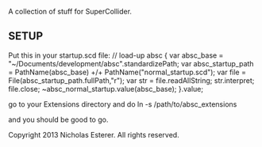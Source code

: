 A collection of stuff for SuperCollider.

SETUP
-----

Put this in your startup.scd file:
// load-up absc
{
	var absc_base = "~/Documents/development/absc".standardizePath;
	var absc_startup_path = PathName(absc_base) +/+ PathName("normal_startup.scd");
	var file = File(absc_startup_path.fullPath,"r");
	var str = file.readAllString;
	str.interpret;
	file.close;
	~absc_normal_startup.value(absc_base);
}.value;

go to your Extensions directory and do
ln -s /path/to/absc_extensions

and you should be good to go.


Copyright 2013 Nicholas Esterer. All rights reserved.

